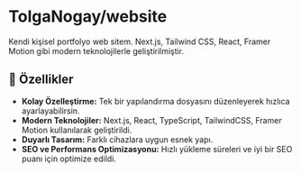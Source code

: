 <div align="center">
</div>

# TolgaNogay/website

Kendi kişisel portfolyo web sitem. Next.js, Tailwind CSS, React, Framer Motion gibi modern teknolojilerle geliştirilmiştir.

## 🚀 Özellikler

- **Kolay Özelleştirme:** Tek bir yapılandırma dosyasını düzenleyerek hızlıca ayarlayabilirsin.  
- **Modern Teknolojiler:** Next.js, React, TypeScript, TailwindCSS, Framer Motion kullanılarak geliştirildi.  
- **Duyarlı Tasarım:** Farklı cihazlara uygun esnek yapı.  
- **SEO ve Performans Optimizasyonu:** Hızlı yükleme süreleri ve iyi bir SEO puanı için optimize edildi.  
